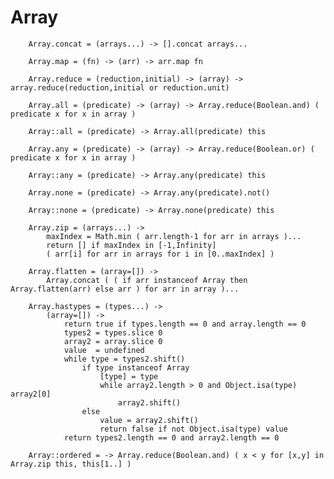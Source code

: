 # Array

		
		Array.concat = (arrays...) -> [].concat arrays...
		
		Array.map = (fn) -> (arr) -> arr.map fn
				
		Array.reduce = (reduction,initial) -> (array) -> array.reduce(reduction,initial or reduction.unit)
		
		Array.all = (predicate) -> (array) -> Array.reduce(Boolean.and) ( predicate x for x in array )
		
		Array::all = (predicate) -> Array.all(predicate) this
		
		Array.any = (predicate) -> (array) -> Array.reduce(Boolean.or) ( predicate x for x in array )
	
		Array::any = (predicate) -> Array.any(predicate) this
		
		Array.none = (predicate) -> Array.any(predicate).not()
		
		Array::none = (predicate) -> Array.none(predicate) this
	
		Array.zip = (arrays...) ->
			maxIndex = Math.min ( arr.length-1 for arr in arrays )...
			return [] if maxIndex in [-1,Infinity]
			( arr[i] for arr in arrays for i in [0..maxIndex] )
		
		Array.flatten = (array=[]) ->
			Array.concat ( ( if arr instanceof Array then Array.flatten(arr) else arr ) for arr in array )...
		
		Array.hastypes = (types...) ->
			(array=[]) ->
				return true if types.length == 0 and array.length == 0
				types2 = types.slice 0
				array2 = array.slice 0
				value  = undefined
				while type = types2.shift()
					if type instanceof Array
						[type] = type
						while array2.length > 0 and Object.isa(type) array2[0]
							array2.shift()
					else
						value = array2.shift()
						return false if not Object.isa(type) value
				return types2.length == 0 and array2.length == 0
				
		Array::ordered = -> Array.reduce(Boolean.and) ( x < y for [x,y] in Array.zip this, this[1..] )
				
